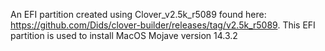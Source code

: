 An EFI partition created using Clover_v2.5k_r5089 found here: https://github.com/Dids/clover-builder/releases/tag/v2.5k_r5089.
This EFI partition is used to install MacOS Mojave version 14.3.2
